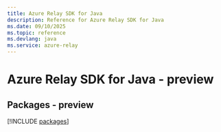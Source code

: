 ```yaml
---
title: Azure Relay SDK for Java
description: Reference for Azure Relay SDK for Java
ms.date: 09/10/2025
ms.topic: reference
ms.devlang: java
ms.service: azure-relay
---
```

# Azure Relay SDK for Java - preview
## Packages - preview
[!INCLUDE [packages](relay-index.md)]